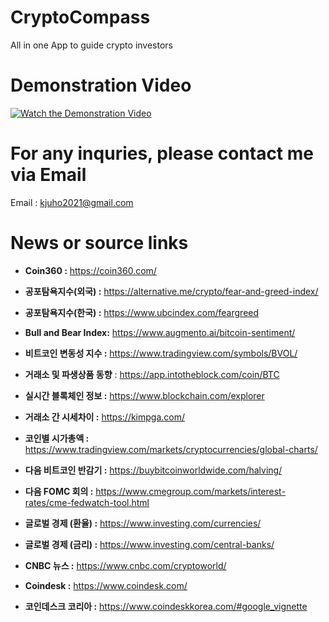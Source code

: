 # CryptoCompass
All in one App to guide crypto investors </br>

# Demonstration Video
[![Watch the Demonstration Video](https://i3.ytimg.com/vi/575KOHgtoUw/maxresdefault.jpg)](https://www.youtube.com/watch?v=575KOHgtoUw)


# For any inquries, please contact me via Email
Email : kjuho2021@gmail.com



# News or source links 
- **Coin360 :** https://coin360.com/
- **공포탐욕지수(외국) :** https://alternative.me/crypto/fear-and-greed-index/ 
- **공포탐욕지수(한국) :**  https://www.ubcindex.com/feargreed 
- **Bull and Bear Index:** https://www.augmento.ai/bitcoin-sentiment/ 
- **비트코인 변동성 지수 :** https://www.tradingview.com/symbols/BVOL/ 

- **거래소 및 파생상품 동향** : https://app.intotheblock.com/coin/BTC 
- **실시간 블록체인 정보 :** https://www.blockchain.com/explorer 
- **거래소 간 시세차이 :** https://kimpga.com/ 

- **코인별 시가총액 :** https://www.tradingview.com/markets/cryptocurrencies/global-charts/ 
- **다음 비트코인 반감기 :** https://buybitcoinworldwide.com/halving/ 
- **다음 FOMC 회의 :** https://www.cmegroup.com/markets/interest-rates/cme-fedwatch-tool.html 
- **글로벌 경제 (환율) :** https://www.investing.com/currencies/ 
- **글로벌 경제 (금리) :** https://www.investing.com/central-banks/ 


- **CNBC 뉴스 :** https://www.cnbc.com/cryptoworld/ 
- **Coindesk :** https://www.coindesk.com/ 
- **코인데스크 코리아 :** https://www.coindeskkorea.com/#google_vignette



